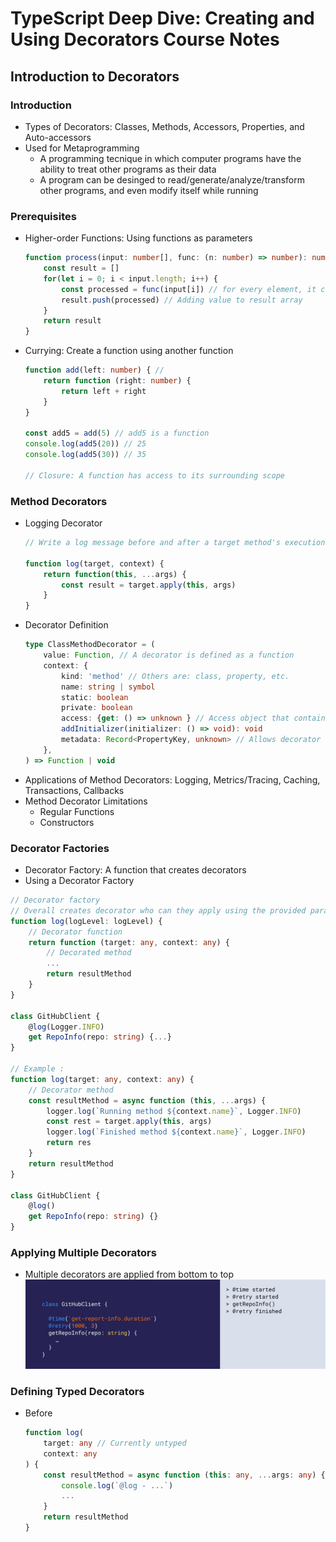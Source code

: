 # TypeScript Deep Dive: Creating and Using Decorators Course Notes

## Introduction to Decorators

### Introduction
- Types of Decorators: Classes, Methods, Accessors, Properties, and Auto-accessors
- Used for Metaprogramming
	- A programming tecnique in which computer programs have the ability to treat other programs as their data
	- A program can be desinged to read/generate/analyze/transform other programs, and even modify itself while running

### Prerequisites
- Higher-order Functions: Using functions as parameters
	```typescript
	function process(input: number[], func: (n: number) => number): number[] {
		const result = []
		for(let i = 0; i < input.length; i++) {
			const processed = func(input[i]) // for every element, it calls a function
			result.push(processed) // Adding value to result array
		}
		return result
	}
	```
- Currying: Create a function using another function 
	```typescript
	function add(left: number) { //
		return function (right: number) {
			return left + right
		}
	}

	const add5 = add(5) // add5 is a function
	console.log(add5(20)) // 25
	console.log(add5(30)) // 35

	// Closure: A function has access to its surrounding scope
	```

### Method Decorators
- Logging Decorator
	```typescript
	// Write a log message before and after a target method's execution

	function log(target, context) {
		return function(this, ...args) {
			const result = target.apply(this, args)
		}
	}
	```
- Decorator Definition
	```typescript
	type ClassMethodDecorator = (
		value: Function, // A decorator is defined as a function
		context: {
			kind: 'method' // Others are: class, property, etc.
			name: string | symbol
			static: boolean
			private: boolean
			access: {get: () => unknown } // Access object that contains the getter
			addInitializer(initializer: () => void): void
			metadata: Record<PropertyKey, unknown> // Allows decorator to add additional information about this method that can be used later
		},
	) => Function | void
	```
- Applications of Method Decorators: Logging, Metrics/Tracing, Caching, Transactions, Callbacks
- Method Decorator Limitations
	- Regular Functions
	- Constructors

### Decorator Factories
- Decorator Factory: A function that creates decorators
- Using a Decorator Factory
```typescript
// Decorator factory
// Overall creates decorator who can they apply using the provided parameters. Can create a decorator with different configurations
function log(logLevel: logLevel) { 
	// Decorator function
	return function (target: any, context: any) {
		// Decorated method
		...
		return resultMethod
	}
}

class GitHubClient {
	@log(Logger.INFO)
	get RepoInfo(repo: string) {...}
}

// Example :
function log(target: any, context: any) {
	// Decorator method
	const resultMethod = async function (this, ...args) {
		logger.log(`Running method ${context.name}`, Logger.INFO)
		const rest = target.apply(this, args)
		logger.log(`Finished method ${context.name}`, Logger.INFO)
		return res
	}
	return resultMethod
}

class GitHubClient {
	@log()
	get RepoInfo(repo: string) {}
}
```

### Applying Multiple Decorators
- Multiple decorators are applied from bottom to top
![Multiple Decorators](images/multipleDecorators.png)

### Defining Typed Decorators
- Before
	```typescript
	function log(
		target: any // Currently untyped
		context: any
	) {
		const resultMethod = async function (this: any, ...args: any) {
			console.log(`@log - ...`)
			...
		}
		return resultMethod
	}
	```

